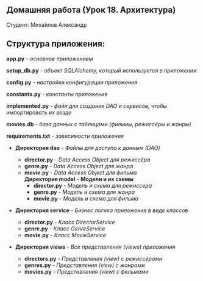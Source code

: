 ## Домашняя работа (Урок 18. Архитектура)

Студент: Михайлов Александр

## Структура приложения:

**app.py** - *основное приложением*

**setup_db.py** - *объект SQLAlchemy, который используется в приложении*

**config.py** - *настройки конфигурации приложения*

**constants.py** - *константы приложения*

**implemented.py** - *файл для создания DAO и сервисов, чтобы импортировать их везде*

**movies.db** - *база данных с таблицами (фильмы, режиссёры и жанры)*

**requirements.txt** - *зависимости приложения*

- **Директория dao** - *Файлы для доступа к данным (DAO)*
    - **director.py** - *Data Access Object для режиссёра* <br>
    - **genre.py** - *Data Access Object для жанра* <br>
    - **movie.py** - *Data Access Object для фильма* <br>
      **Директория model** - **Модели и их схемы**
        - **director.py** - *Модель и схема для режиссера* <br>
        - **genre.py** - *Модель и схема для жанра* <br>
        - **movie.py** - *Модель и схема для фильма* <br>

- **Директория service** - *Бизнес логика приложения в виде классов*
    - **director.py** - *Класс DirectorService* <br>
    - **genre.py** - *Класс GenreService* <br>
    - **movie.py** - *Класс MovieService* <br>

- **Директория views** - *Все представления (views) приложения*
    - **directors.py** - *Представления (view) с режиссёрами* <br>
    - **genres.py** - *Представления (view) с жанрами* <br>
    - **movies.py** - *Представления (view) с фильмами* <br>